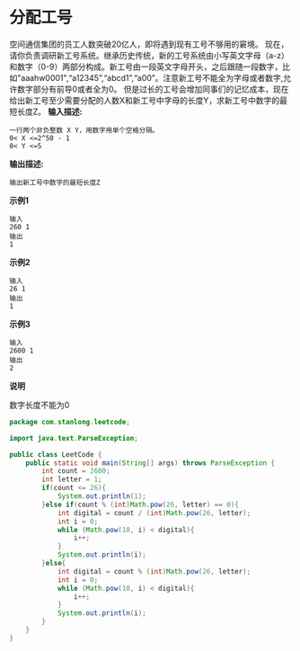 # 分配工号

空间通信集团的员工人数突破20亿人，即将遇到现有工号不够用的窘境。
现在，请你负责调研新工号系统。继承历史传统，新的工号系统由小写英文字母（a-z）和数字（0-9）两部分构成。新工号由一段英文字母开头，之后跟随一段数字，比如"aaahw0001",“a12345”,“abcd1”,“a00”。注意新工号不能全为字母或者数字,允许数字部分有前导0或者全为0。
但是过长的工号会增加同事们的记忆成本，现在给出新工号至少需要分配的人数X和新工号中字母的长度Y，求新工号中数字的最短长度Z。
**输入描述:**

```
一行两个非负整数 X Y，用数字用单个空格分隔。
0< X <=2^50 - 1
0< Y <=5
```

**输出描述:**

```
输出新工号中数字的最短长度Z
```

**示例1**

```
输入
260 1
输出
1
```

**示例2**

```
输入
26 1
输出
1
```

**示例3**

```
输入
2600 1
输出
2
```

**说明**

数字长度不能为0

```java
package com.stanlong.leetcode;

import java.text.ParseException;

public class LeetCode {
    public static void main(String[] args) throws ParseException {
        int count = 2600;
        int letter = 1;
        if(count <= 26){
            System.out.println(1);
        }else if(count % (int)Math.pow(26, letter) == 0){
            int digital = count / (int)Math.pow(26, letter);
            int i = 0;
            while (Math.pow(10, i) < digital){
                i++;
            }
            System.out.println(i);
        }else{
            int digital = count % (int)Math.pow(26, letter);
            int i = 0;
            while (Math.pow(10, i) < digital){
                i++;
            }
            System.out.println(i);
        }
    }
}
```

